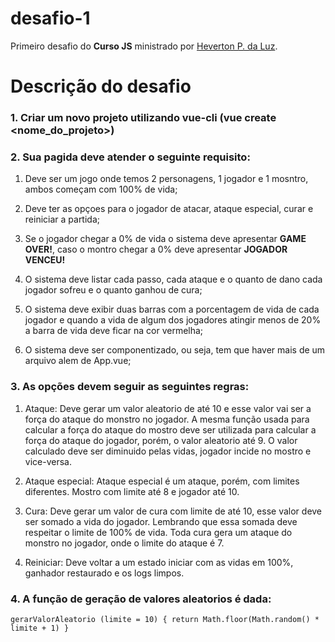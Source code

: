 # desafio-1
Primeiro desafio do <b>Curso JS</b> ministrado por [Heverton P. da Luz](https://www.linkedin.com/in/heverton-pires-da-luz/).

# Descrição do desafio

### 1. Criar um novo projeto utilizando vue-cli (vue create <nome_do_projeto>)

### 2. Sua pagida deve atender o seguinte requisito:
 1. Deve ser um jogo onde temos 2 personagens, 1 jogador e 1 mosntro, ambos começam com 100% de vida;

 2. Deve ter as opçoes para o jogador de atacar, ataque especial, curar e reiniciar a partida;

 3. Se o jogador chegar a 0% de vida o sistema deve apresentar <b>GAME OVER!</b>, caso o montro chegar a 0% deve apresentar <b>JOGADOR VENCEU!</b>

 4. O sistema deve listar cada passo, cada ataque e o quanto de dano cada jogador sofreu e o quanto ganhou de cura;

 5. O sistema deve exibir duas barras com a porcentagem de vida de cada jogador e quando a vida de algum dos jogadores atingir menos de 20% a barra de vida deve ficar na cor vermelha;

 6. O sistema deve ser componentizado, ou seja, tem que haver mais de um arquivo alem de App.vue;

### 3. As opções devem seguir as seguintes regras:
 1. Ataque: Deve gerar um valor aleatorio de até 10 e esse valor vai ser a força do ataque do monstro no jogador. A mesma função usada para calcular a força do ataque do mostro deve ser utilizada para calcular a força do ataque do jogador, porém, o valor aleatorio até 9. O valor calculado deve ser diminuido pelas vidas, jogador incide no mostro e vice-versa.

 2. Ataque especial: Ataque especial é um ataque, porém, com limites diferentes. Mostro com limite até 8 e jogador até 10.

 3. Cura: Deve gerar um valor de cura com limite de até 10, esse valor deve ser somado a vida do jogador. Lembrando que essa somada deve respeitar o limite de 100% de vida. Toda cura gera um ataque do monstro no jogador, onde o limite do ataque é 7.

 4. Reiniciar: Deve voltar a um estado iniciar com as vidas em 100%, ganhador restaurado e os logs limpos.
 
### 4. A função de geração de valores aleatorios é dada: 
  `
    gerarValorAleatorio (limite = 10) {
      return Math.floor(Math.random() * limite + 1)
    }
  `
